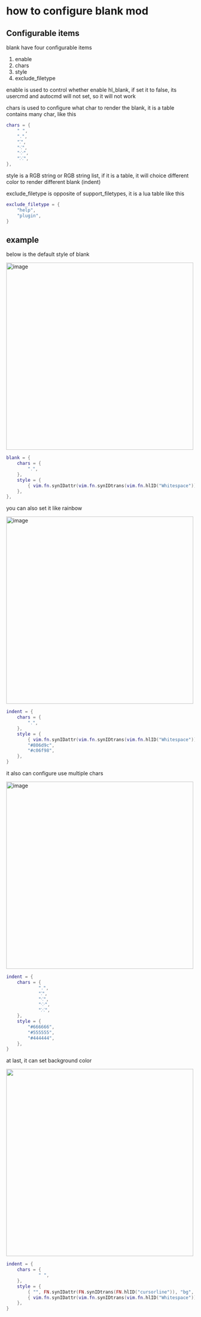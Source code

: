 # how to configure blank mod

## Configurable items

blank have four configurable items

1. enable
2. chars
3. style
4. exclude_filetype

enable is used to control whether enable hl_blank, if set it to false, its usercmd and autocmd will not set, so it will not work

chars is used to configure what char to render the blank, it is a table contains many char, like this

```lua
chars = {
    " ",
    "․",
    "⁚",
    "⁖",
    "⁘",
    "⁙",
},
```

style is a RGB string or RGB string list, if it is a table, it will choice different color to render different blank (indent)

exclude_filetype is opposite of support_filetypes, it is a lua table like this

```lua
exclude_filetype = {
    "help",
    "plugin",
}
```

## example

below is the default style of blank

<img width="500" alt="image" src="https://raw.githubusercontent.com/shellRaining/img/main/2303/12_hlblank_default.png">

```lua
blank = {
    chars = {
        "․",
    },
    style = {
        { vim.fn.synIDattr(vim.fn.synIDtrans(vim.fn.hlID("Whitespace")), "fg", "gui"), "" },
    },
},
```

you can also set it like rainbow

<img width="500" alt="image" src="https://raw.githubusercontent.com/shellRaining/img/main/2303/07_hlchunk7.png">

```lua
indent = {
    chars = {
        "․",
    },
    style = {
        { vim.fn.synIDattr(vim.fn.synIDtrans(vim.fn.hlID("Whitespace")), "fg", "gui"), "" },
        "#806d9c",
        "#c06f98",
    },
}
```

it also can configure use multiple chars

<img width="500" alt="image" src="https://raw.githubusercontent.com/shellRaining/img/main/2303/08_hlblank1.png">

```lua
indent = {
    chars = {
            "․",
            "⁚",
            "⁖",
            "⁘",
            "⁙",
    },
    style = {
        "#666666",
        "#555555",
        "#444444",
    },
}
```

at last, it can set background color 

<img width='500' src='https://raw.githubusercontent.com/shellRaining/img/main/2303/11_hlblank2.png'>

```lua
indent = {
    chars = {
            " ",
    },
    style = {
        { "", FN.synIDattr(FN.synIDtrans(FN.hlID("cursorline")), "bg", "gui") },
        { vim.fn.synIDattr(vim.fn.synIDtrans(vim.fn.hlID("Whitespace")), "fg", "gui"), "" },
    },
}
```
